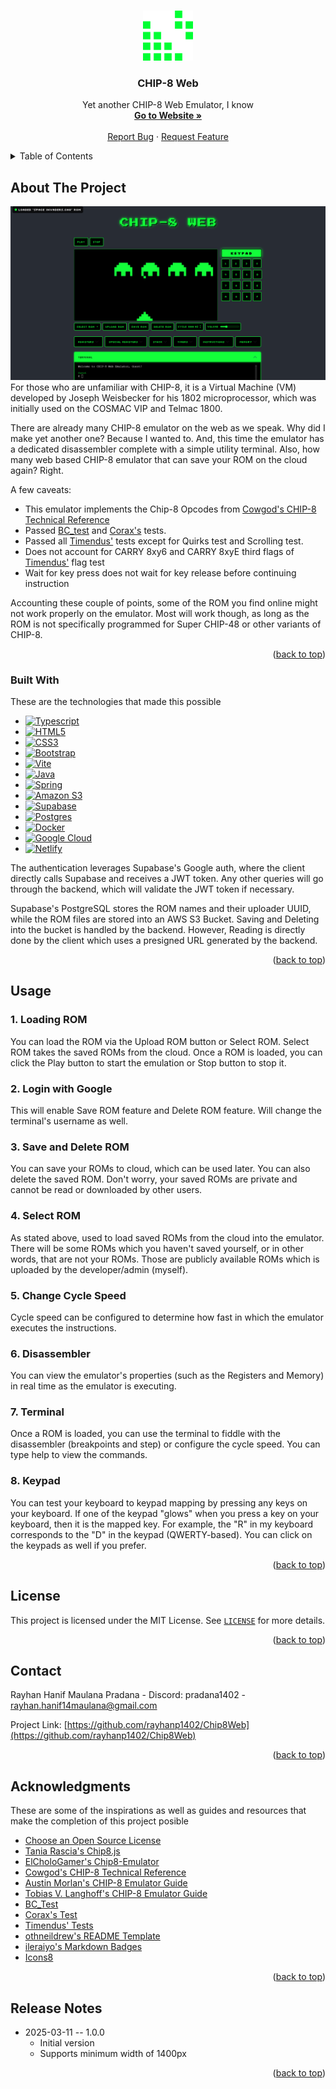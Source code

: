 <a id="readme-top"></a>

<!-- PROJECT LOGO -->
<br />
<div align="center">
  <a href="https://github.com/rayhanp1402/Chip8Web">
    <img src="./chip8_emulator/images/tetris-icon.png" alt="Logo" width="80" height="80">
  </a>

  <h3 align="center">CHIP-8 Web</h3>

  <p align="center">
    Yet another CHIP-8 Web Emulator, I know
    <br />
    <a href="https://chip8web.netlify.app/"><strong>Go to Website »</strong></a>
    <br />
    <br />
    <a href="https://github.com/rayhanp1402/Chip8Web/issues/new?labels=bug&template=bug-report---.md">Report Bug</a>
    &middot;
    <a href="https://github.com/rayhanp1402/Chip8Web/issues/new?labels=enhancement&template=feature-request---.md">Request Feature</a>
  </p>
</div>



<!-- TABLE OF CONTENTS -->
<details>
  <summary>Table of Contents</summary>
  <ol>
    <li>
      <a href="#about-the-project">About The Project</a>
      <ul>
        <li><a href="#built-with">Built With</a></li>
      </ul>
    </li>
    <li><a href="#usage">Usage</a></li>
    <li><a href="#license">License</a></li>
    <li><a href="#contact">Contact</a></li>
    <li><a href="#acknowledgments">Acknowledgments</a></li>
    <li><a href="#release-notes">Release Notes</a></li>
  </ol>
</details>



<!-- ABOUT THE PROJECT -->
## About The Project

[![CHIP-8 Web Screen Shot][chip8-web-screenshot]](https://github.com/rayhanp1402/Chip8Web)
For those who are unfamiliar with CHIP-8, it is a Virtual Machine (VM) developed by Joseph Weisbecker for his
1802 microprocessor, which was initially used on the COSMAC VIP and Telmac 1800.

There are already many CHIP-8 emulator on the web as we speak. Why did I make yet another one? Because I wanted to.
And, this time the emulator has a dedicated disassembler complete with a simple utility terminal. Also, how many web based
CHIP-8 emulator that can save your ROM on the cloud again? Right.

A few caveats:
* This emulator implements the Chip-8 Opcodes from [Cowgod's CHIP-8 Technical Reference](http://devernay.free.fr/hacks/chip8/C8TECH10.HTM)
* Passed [BC_test](https://github.com/daniel5151/AC8E/blob/master/roms/bc_test.txt) and [Corax's](https://github.com/corax89/chip8-test-rom) tests.
* Passed all [Timendus'](https://github.com/Timendus/chip8-test-suite) tests except for Quirks test and Scrolling test.
* Does not account for CARRY 8xy6 and CARRY 8xyE third flags of [Timendus'](https://github.com/Timendus/chip8-test-suite) flag test
* Wait for key press does not wait for key release before continuing instruction

Accounting these couple of points, some of the ROM you find online might not work properly on the emulator.
Most will work though, as long as the ROM is not specifically programmed for Super CHIP-48 or other variants of CHIP-8.

<p align="right">(<a href="#readme-top">back to top</a>)</p>



### Built With
These are the technologies that made this possible

* [![Typescript][Typescript]][Typescript-url]
* [![HTML5]][HTML5]
* [![CSS3]][CSS3]
* [![Bootstrap][Bootstrap.com]][Bootstrap-url]
* [![Vite][Vite]][Vite-url]
* [![Java][Java]][Java-url]
* [![Spring][Spring]][Spring-url]
* [![Amazon S3][AmazonS3]][AmazonS3-url]
* [![Supabase][Supabase]][Supabase-url]
* [![Postgres][Postgres]][Postgres-url]
* [![Docker][Docker]][Docker-url]
* [![Google Cloud][GoogleCloud]][GoogleCloud-url]
* [![Netlify][Netlify]][Netlify-url]

The authentication leverages Supabase's Google auth, where the client directly calls Supabase 
and receives a JWT token. Any other queries will go through the backend, which will validate the JWT
token if necessary.

Supabase's PostgreSQL stores the ROM names and their uploader UUID, while the ROM files are stored
into an AWS S3 Bucket. Saving and Deleting into the bucket is handled by the backend. However, Reading
is directly done by the client which uses a presigned URL generated by the backend.

<p align="right">(<a href="#readme-top">back to top</a>)</p>


<!-- USAGE EXAMPLES -->
## Usage
### 1. Loading ROM
You can load the ROM via the Upload ROM button or Select ROM. Select ROM takes the saved ROMs from the cloud. Once a ROM is
loaded, you can click the Play button to start the emulation or Stop button to stop it.
### 2. Login with Google
This will enable Save ROM feature and Delete ROM feature. Will change the terminal's username as well.
### 3. Save and Delete ROM
You can save your ROMs to cloud, which can be used later. You can also delete the saved ROM. Don't worry, your saved
ROMs are private and cannot be read or downloaded by other users.
### 4. Select ROM
As stated above, used to load saved ROMs from the cloud into the emulator. There will be some ROMs which you haven't
saved yourself, or in other words, that are not your ROMs. Those are publicly available ROMs which is uploaded by the
developer/admin (myself).
### 5. Change Cycle Speed
Cycle speed can be configured to determine how fast in which the emulator executes the instructions.
### 6. Disassembler
You can view the emulator's properties (such as the Registers and Memory) in real time as the emulator is executing.
### 7. Terminal
Once a ROM is loaded, you can use the terminal to fiddle with the disassembler (breakpoints and step) 
or configure the cycle speed. You can type help to view the commands.
### 8. Keypad
You can test your keyboard to keypad mapping by pressing any keys on your keyboard. If one of the keypad
"glows" when you press a key on your keyboard, then it is the mapped key. For example, the "R" in my keyboard
corresponds to the "D" in the keypad (QWERTY-based). You can click on the keypads as well if you prefer.



<p align="right">(<a href="#readme-top">back to top</a>)</p>



<!-- LICENSE -->
## License

This project is licensed under the MIT License. See [`LICENSE`](./LICENSE) for more details.

<p align="right">(<a href="#readme-top">back to top</a>)</p>



<!-- CONTACT -->
## Contact

Rayhan Hanif Maulana Pradana - Discord: pradana1402 - rayhan.hanif14maulana@gmail.com

Project Link: [https://github.com/rayhanp1402/Chip8Web](https://github.com/rayhanp1402/Chip8Web)

<p align="right">(<a href="#readme-top">back to top</a>)</p>



<!-- ACKNOWLEDGMENTS -->
## Acknowledgments

These are some of the inspirations as well as guides and resources that make the completion of this project posible

* [Choose an Open Source License](https://choosealicense.com)
* [Tania Rascia's Chip8.js](https://taniarascia.github.io/chip8/)
* [ElCholoGamer's Chip8-Emulator](https://chip-8.vercel.app/)
* [Cowgod's CHIP-8 Technical Reference](http://devernay.free.fr/hacks/chip8/C8TECH10.HTM)
* [Austin Morlan's CHIP-8 Emulator Guide](https://austinmorlan.com/posts/chip8_emulator/)
* [Tobias V. Langhoff's CHIP-8 Emulator Guide](https://tobiasvl.github.io/blog/write-a-chip-8-emulator/)
* [BC_Test](https://github.com/daniel5151/AC8E/blob/master/roms/bc_test.txt)
* [Corax's Test](https://github.com/corax89/chip8-test-rom)
* [Timendus' Tests](https://github.com/Timendus/chip8-test-suite)
* [othneildrew's README Template](https://github.com/othneildrew/Best-README-Template?tab=readme-ov-file)
* [ileraiyo's Markdown Badges](https://github.com/Ileriayo/markdown-badges)
* [Icons8](https://icons8.com/icons/set/tetris)

<p align="right">(<a href="#readme-top">back to top</a>)</p>




<!-- RELEASE NOTES -->
## Release Notes

* 2025-03-11 -- 1.0.0
  * Initial version
  * Supports minimum width of 1400px

<p align="right">(<a href="#readme-top">back to top</a>)</p>



<!-- MARKDOWN LINKS & IMAGES -->
[chip8-web-screenshot]: ./chip8_emulator/images/chip8-web-preview.PNG
[Typescript]: https://img.shields.io/badge/typescript-%23007ACC.svg?style=for-the-badge&logo=typescript&logoColor=white
[Typescript-url]: https://www.typescriptlang.org/
[HTML5]:https://img.shields.io/badge/html5-%23E34F26.svg?style=for-the-badge&logo=html5&logoColor=white
[CSS3]: https://img.shields.io/badge/css3-%231572B6.svg?style=for-the-badge&logo=css3&logoColor=white
[Vite]: https://img.shields.io/badge/vite-%23646CFF.svg?style=for-the-badge&logo=vite&logoColor=white
[Vite-url]: https://vite.dev/
[Java]: https://img.shields.io/badge/java-%23ED8B00.svg?style=for-the-badge&logo=openjdk&logoColor=white
[Java-url]: https://www.java.com/en/
[Spring]: https://img.shields.io/badge/spring-%236DB33F.svg?style=for-the-badge&logo=spring&logoColor=white
[Spring-url]: https://spring.io/
[Bootstrap.com]: https://img.shields.io/badge/Bootstrap-563D7C?style=for-the-badge&logo=bootstrap&logoColor=white
[Bootstrap-url]: https://getbootstrap.com
[Postgres]: https://img.shields.io/badge/postgres-%23316192.svg?style=for-the-badge&logo=postgresql&logoColor=white
[Postgres-url]: https://www.postgresql.org/
[AmazonS3]: https://img.shields.io/badge/Amazon%20S3-FF9900?style=for-the-badge&logo=amazons3&logoColor=white
[AmazonS3-url]: https://aws.amazon.com/
[Supabase]: https://img.shields.io/badge/Supabase-3ECF8E?style=for-the-badge&logo=supabase&logoColor=white
[Supabase-url]: https://supabase.com/
[GoogleCloud]: https://img.shields.io/badge/GoogleCloud-%234285F4.svg?style=for-the-badge&logo=google-cloud&logoColor=white
[GoogleCloud-url]: https://cloud.google.com/
[Netlify]: https://img.shields.io/badge/netlify-%23000000.svg?style=for-the-badge&logo=netlify&logoColor=#00C7B7
[Netlify-url]: https://www.netlify.com/
[Docker]: https://img.shields.io/badge/docker-%230db7ed.svg?style=for-the-badge&logo=docker&logoColor=white
[Docker-url]: https://www.docker.com/